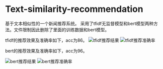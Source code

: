 # Text-similarity-recommendation
基于文本相似性的一个新闻推荐系统。
采用了tfidf无监督模型和bert模型两种方法。文件限制因此删除了里面的训练数据和bert模型。

tfidf的推荐效果及准确率如下，acc为86。
![tfidf推荐结果](https://user-images.githubusercontent.com/81515808/224589791-660026de-5fab-4b15-80e7-c43b4918b942.png)
![tfidf推荐准确率](https://user-images.githubusercontent.com/81515808/224589800-020c41d9-9f99-401f-b6b4-9b983e61da17.png)


bert的推荐效果及准确率如下，acc为96。

![bert推荐结果](https://user-images.githubusercontent.com/81515808/224589870-88e3e687-1b49-477c-86a0-b06aaedbaf5f.png)
![bert推荐准确率](https://user-images.githubusercontent.com/81515808/224589879-54effa6a-8c9c-4649-bb9d-7c6fae52bafd.png)

